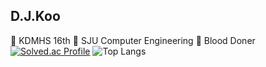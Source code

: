 ## D.J.Koo
🔹 KDMHS 16th 
🔹 SJU Computer Engineering
🔹 Blood Doner
[![Solved.ac Profile](http://mazassumnida.wtf/api/generate_badge?boj=gdj0208)](https://solved.ac/gdj0208)
![Top Langs](https://github-readme-stats.vercel.app/api/top-langs/?username=gdj0208&theme=tokyonight)
<!--
**gdj0208/gdj0208** is a ✨ _special_ ✨ repository because its `README.md` (this file) appears on your GitHub profile.

Here are some ideas to get you started:

- 🔭 I’m currently working on ...
- 🌱 I’m currently learning ...
- 👯 I’m looking to collaborate on ...
- 🤔 I’m looking for help with ...
- 💬 Ask me about ...
- 📫 How to reach me: ...
- 😄 Pronouns: ...
- ⚡ Fun fact: ...
-->

